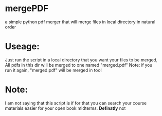 # mergePDF
a simple python pdf merger that will merge files in local directory in natural order

# Useage:
Just run the script in a local directory that you want your files to be merged,
All pdfs in this dir will be merged to one named "merged.pdf"
Note: if you run it again, "merged.pdf" will be merged in too! 

# Note:
I am not saying that this script is if for that you can search your course materials easier for your open book midterms. **Definatly** not 
